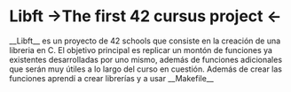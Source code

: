 <div id="head">
  <h1>Libft ->The first 42 cursus project <-</h1>
</div>
<div id="body">
  <p>__Libft__ es un proyecto de 42 schools que consiste en la creación de una libreria en C.
  El objetivo principal es replicar un montón de funciones ya existentes desarrolladas por uno mismo, además de      funciones adicionales que serán muy útiles a lo largo del curso en cuestión. Además de crear las funciones         aprendí a crear librerías y a usar __Makefile__</p>
</div>
